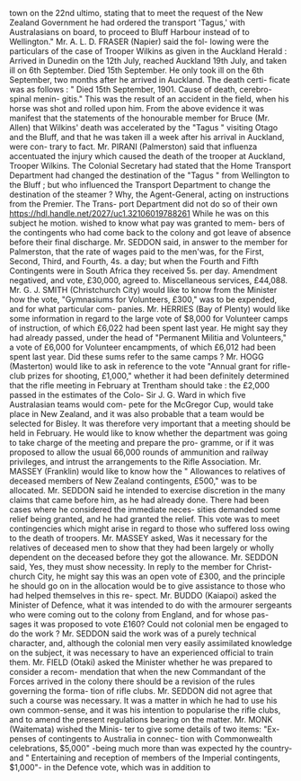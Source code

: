 town on the 22nd ultimo, stating that to meet the request of the New Zealand Government he had ordered the transport 'Tagus,' with Australasians on board, to proceed to Bluff Harbour instead of to Wellington." Mr. A. L. D. FRASER (Napier) said the fol- lowing were the particulars of the case of Trooper Wilkins as given in the Auckland Herald : Arrived in Dunedin on the 12th July, reached Auckland 19th July, and taken ill on 6th September. Died 15th September. He only took ill on the 6th September, two months after he arrived in Auckland. The death certi- ficate was as follows : " Died 15th September, 1901. Cause of death, cerebro-spinal menin- gitis." This was the result of an accident in the field, when his horse was shot and rolled upon him. From the above evidence it was manifest that the statements of the honourable member for Bruce (Mr. Allen) that Wilkins' death was accelerated by the "Tagus " visiting Otago and the Bluff, and that he was taken ill a week after his arrival in Auckland, were con- trary to fact. Mr. PIRANI (Palmerston) said that influenza accentuated the injury which caused the death of the trooper at Auckland, Trooper Wilkins. The Colonial Secretary had stated that the Home Transport Department had changed the destination of the "Tagus " from Wellington to the Bluff ; but who influenced the Transport Department to change the destination of the steamer ? Why, the Agent-General, acting on instructions from the Premier. The Trans- port Department did not do so of their own https://hdl.handle.net/2027/uc1.32106019788261 While he was on this subject he motion. wished to know what pay was granted to mem- bers of the contingents who had come back to the colony and got leave of absence before their final discharge. Mr. SEDDON said, in answer to the member for Palmerston, that the rate of wages paid to the men'was, for the First, Second, Third, and Fourth, 4s. a day; but when the Fourth and Fifth Contingents were in South Africa they received 5s. per day. Amendment negatived, and vote, £30,000, agreed to. Miscellaneous services, £44,088. Mr. G. J. SMITH (Christchurch City) would like to know from the Minister how the vote, "Gymnasiums for Volunteers, £300," was to be expended, and for what particular com- panies. Mr. HERRIES (Bay of Plenty) would like some information in regard to the large vote of $8,000 for Volunteer camps of instruction, of which £6,022 had been spent last year. He might say they had already passed, under the head of "Permanent Militia and Volunteers," a vote of £6,000 for Volunteer encampments, of which £6,012 had been spent last year. Did these sums refer to the same camps ? Mr. HOGG (Masterton) would like to ask in reference to the vote "Annual grant for rifle- club prizes for shooting, £1,000," whether it had been definitely determined that the rifle meeting in February at Trentham should take : the £2,000 passed in the estimates of the Colo- Sir J. G. Ward in which five Australasian teams would com- <!-- PageHeader="\-" --> pete for the McGregor Cup, would take place in New Zealand, and it was also probable that a team would be selected for Bisley. It was therefore very important that a meeting should be held in February. He would like to know whether the department was going to take charge of the meeting and prepare the pro- gramme, or if it was proposed to allow the usual 66,000 rounds of ammunition and railway privileges, and intrust the arrangements to the Rifle Association. Mr. MASSEY (Franklin) would like to know how the " Allowances to relatives of deceased members of New Zealand contingents, £500," was to be allocated. Mr. SEDDON said he intended to exercise discretion in the many claims that came before him, as he had already done. There had been cases where he considered the immediate neces- sities demanded some relief being granted, and he had granted the relief. This vote was to meet contingencies which might arise in regard to those who suffered loss owing to the death of troopers. Mr. MASSEY asked, Was it necessary for the relatives of deceased men to show that they had been largely or wholly dependent on the deceased before they got the allowance. Mr. SEDDON said, Yes, they must show necessity. In reply to the member for Christ- church City, he might say this was an open vote of £300, and the principle he should go on in the allocation would be to give assistance to those who had helped themselves in this re- spect. Mr. BUDDO (Kaiapoi) asked the Minister of Defence, what it was intended to do with the armourer sergeants who were coming out to the colony from England, and for whose pas- sages it was proposed to vote £160? Could not colonial men be engaged to do the work ? Mr. SEDDON said the work was of a purely technical character, and, although the colonial men very easily assimilated knowledge on the subject, it was necessary to have an experienced official to train them. Mr. FIELD (Otaki) asked the Minister whether he was prepared to consider a recom- mendation that when the new Commandant of the Forces arrived in the colony there should be a revision of the rules governing the forma- tion of rifle clubs. Mr. SEDDON did not agree that such a course was necessary. It was a matter in which he had to use his own common-sense, and it was his intention to popularise the rifle clubs, and to amend the present regulations bearing on the matter. Mr. MONK (Waitemata) wished the Minis- ter to give some details of two items: "Ex- penses of contingents to Australia in connec- tion with Commonwealth celebrations, $5,000" -being much more than was expected hy the country-and " Entertaining and reception of members of the Imperial contingents, $1,000"- in the Defence vote, which was in addition to 